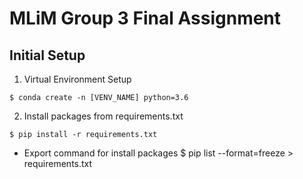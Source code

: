 # MLiM Group 3 Final Assignment

## Initial Setup
1. Virtual Environment Setup
```
$ conda create -n [VENV_NAME] python=3.6
```

2. Install packages from requirements.txt
```
$ pip install -r requirements.txt
```








* Export command for install packages
$ pip list --format=freeze > requirements.txt
